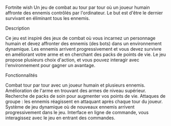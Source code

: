 Fortnite wish 
Un jeu de combat au tour par tour où un joueur humain affronte des ennemis contrôlés par l'ordinateur. Le but est d'être le dernier survivant en éliminant tous les ennemis.

Description

Ce jeu est inspiré des jeux de combat où vous incarnez un personnage humain et devez affronter des ennemis (des bots) dans un environnement dynamique. Les ennemis arrivent progressivement et vous devez survivre en améliorant votre arme et en cherchant des packs de points de vie. Le jeu propose plusieurs choix d'action, et vous pouvez interagir avec l'environnement pour gagner un avantage.

Fonctionnalités

Combat tour par tour avec un joueur humain et plusieurs ennemis.
Amélioration de l'arme en trouvant des armes de niveau supérieur.
Recherche de packs de soin pour augmenter vos points de vie.
Attaques de groupe : les ennemis réagissent en attaquant après chaque tour du joueur.
Système de jeu dynamique où de nouveaux ennemis arrivent progressivement dans le jeu.
Interface en ligne de commande, vous interagissez avec le jeu en entrant des commandes.

